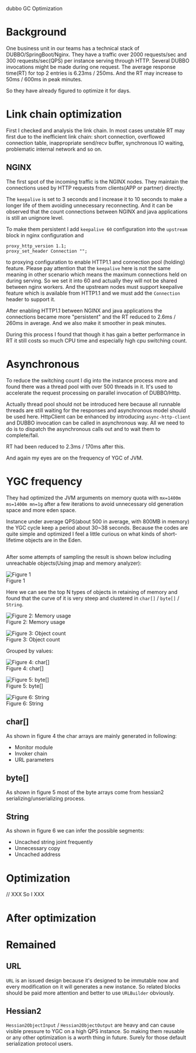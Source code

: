 dubbo GC Optimization

# Background
One business unit in our teams has a technical stack of DUBBO/SpringBoot/Nginx. They have a traffic over 2000 requests/sec and 300 requests/sec(QPS) per instance serving through HTTP. Several DUBBO invocations might be made during one request. The average response time(RT) for top 2 entries is 6.23ms / 250ms. And the RT may increase to 50ms / 600ms in peak minutes.

So they have already figured to optimize it for days.

# Link chain optimization
First I checked and analysis the link chain. In most cases unstable RT may first due to the inefficient link chain: short connection, overflowed connection table, inappropriate send/recv buffer, synchronous IO waiting, problematic internal network and so on.

## NGINX
The first spot of the incoming traffic is the NGINX nodes. They maintain the connections used by HTTP requests from clients(APP or partner) directly. 

The `keepalive` is set to 3 seconds and I increase it to 10 seconds to make a longer life of them avoiding unnecessary reconnecting. And it can be observed that the count connections between NGINX and java applications is still an unignore level.

To make them persistent I add `keepalive 60` configuration into the `upstream` block in nginx configuration and 
```
proxy_http_version 1.1;
proxy_set_header Connection "";
```
to proxying configuration to enable HTTP1.1 and connection pool (holding) feature. Please pay attention that the `keepalive` here is not the same meaning in other scenario which means the maximum connections held on during serving. So we set it into 60 and actually they will not be shared between nginx workers. And the upstream nodes must support keepalive feature which is available from HTTP1.1 and we must add the `Connection` header to support it.

After enabling HTTP1.1 between NGINX and java applications the connections became more "persistent" and the RT reduced to 2.6ms / 260ms in average. And we also make it smoother in peak minutes.

During this process I found that though it has gain a better performance in RT it still costs so much CPU time and especially high cpu switching count.

# Asynchronous
To reduce the switching count I dig into the instance process more and found there was a thread pool with over 500 threads in it. It's used to accelerate the request processing on parallel invocation of DUBBO/Http. 

Actually thread pool should not be introduced here because all runnable threads are still waiting for the responses and asynchronous model should be used here. HttpClient can be enhanced by introducing `async-http-client` and DUBBO invocation can be called in asynchronous way. All we need to do is to dispatch the asynchronous calls out and to wait them to complete/fail.

RT had been reduced to 2.3ms / 170ms after this.

And again my eyes are on the frequency of YGC of JVM.

# YGC frequency
They had optimized the JVM arguments on memory quota with `mx=1400m ms=1400m mn=1g` after a few iterations to avoid unnecessary old generation space and more eden space.

Instance under average QPS(about 500 in average, with 800MB in memory) the YGC cycle keep a period about 30~38 seconds. Because the codes are quite simple and optimized I feel a little curious on what kinds of short-lifetime objects are in the Eden.

## 
After some attempts of sampling the result is shown below including unreachable objects(Using jmap and memory analyzer):

![Figure 1](pic1.png)  
Figure 1

Here we can see the top N types of objects in retaining of memory and found that the curve of it is very steep and clustered in `char[]` / `byte[]` / `String`.

![Figure 2: Memory usage](pic2.png)  
Figure 2: Memory usage

![Figure 3: Object count](pic3.png)  
Figure 3: Object count

Grouped by values:

![Figure 4: char[]](pic4.png)  
Figure 4: char[]

![Figure 5: byte[]](pic5.png)  
Figure 5: byte[]

![Figure 6: String](pic6.png)  
Figure 6: String

## char[]
As shown in figure 4 the char arrays are mainly generated in following:

* Monitor module
* Invoker chain
* URL parameters

## byte[]
As shown in figure 5 most of the byte arrays come from hessian2 serializing/unserializing process.

## String
As shown in figure 6 we can infer the possible segments:

* Uncached string joint frequently
* Unnecessary copy
* Uncached address

# Optimization
// XXX So I XXX

# After optimization

# Remained
## URL
`URL` is an issued design because it's designed to be immutable now and every modification on it will generates a new instance. So related blocks should be paid more attention and better to use `URLBuilder` obviously.

## Hessian2
`Hessian2ObjectInput` / `Hessian2ObjectOutput` are heavy and can cause visible pressure to YGC on a high QPS instance. So making them reusable or any other optimization is a worth thing in future. Surely for those default serialization protocol users.

